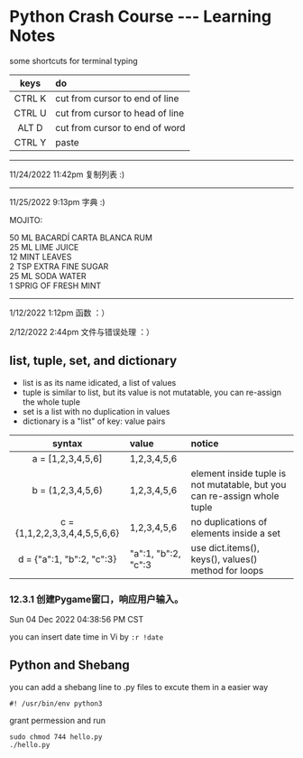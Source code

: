 # Python Crash Course --- Learning Notes

some shortcuts for terminal typing

|keys|do|
|:-:|:-|
|CTRL K|cut from cursor to end of line|
|CTRL U|cut from cursor to head of line|
|ALT D|cut from cursor to end of word|
|CTRL Y|paste |

---

11/24/2022 11:42pm 复制列表 :)

----

11/25/2022 9:13pm 字典 :)

MOJITO:<br/>

50 ML BACARDÍ CARTA BLANCA RUM<br/>
25 ML LIME JUICE<br/>
12 MINT LEAVES<br/>
2 TSP EXTRA FINE SUGAR<br/>
25 ML SODA WATER<br/>
1 SPRIG OF FRESH MINT<br/>

---

1/12/2022 1:12pm 函数 ：）

2/12/2022 2:44pm 文件与错误处理 ：）


## list, tuple, set, and dictionary

- list is as its name idicated, a list of values
- tuple is similar to list, but its value is not mutatable, you can re-assign the whole tuple
- set is a list with no duplication in values
- dictionary is a "list" of key: value pairs

|syntax|value|notice|
|:-:|:-|:-|
|a = [1,2,3,4,5,6]|1,2,3,4,5,6|| 
|b = (1,2,3,4,5,6)|1,2,3,4,5,6|element inside tuple is not mutatable, but you can re-assign whole tuple| 
|c = {1,1,2,2,3,3,4,4,5,5,6,6}|1,2,3,4,5,6|no duplications of elements inside a set| 
|d = {"a":1, "b":2, "c":3}|"a":1, "b":2, "c":3|use dict.items(), keys(), values() method for loops|

 
### 12.3.1 创建Pygame窗口，响应用户输入。


Sun 04 Dec 2022 04:38:56 PM CST

you can insert date time in Vi by `:r !date`

## Python and Shebang

you can add a shebang line to .py files to excute them in a easier way

```shell
#! /usr/bin/env python3
```
grant permession and run
```shell
sudo chmod 744 hello.py
./hello.py
```

